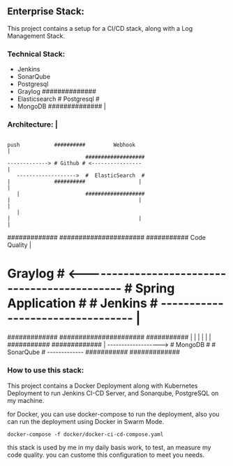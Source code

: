 ## Enterprise Stack:
This project contains a setup for a CI/CD stack, along with a Log Management Stack.

### Technical Stack:
* Jenkins
* SonarQube
* Postgresql
* Graylog                                                                                                                                                                    ##############
* Elasticsearch                                                                                                                                                              # Postgresql #
* MongoDB                                                                                                                                                                    ##############
                                                                                                                                                                                   |
### Architecture:                                                                                                                                                                  |
                                                                          push           ##########         Webhook                                                                |
                             ###################                          -------------> # Github # <----------------                                                              |
       ------------------->  #  ElasticSearch  #                          |              ##########                 |                                                              |
       |                     ###################                          |                                         |                                                              |
       |                                                                  |                                         |                                                              |
 #############                                                 ######################                            ###########              Code Quality                             |
 #  Graylog  #  <--------------------------------------------- # Spring Application #                            # Jenkins # ---------------------------------                     |
 #############                                                 ######################                            ###########                                 |                     |
       |                                                                                                                                                     |                     |
       |                    ###########                                                                                                                  #############             |
       -------------------> # MongoDB #                                                                                                                  # SonarQube # -------------
                            ###########                                                                                                                  #############

### How to use this stack:
This project contains a Docker Deployment along with Kubernetes Deployment to run Jenkins CI-CD Server,
and Sonarqube, PostgreSQL on my machine.

for Docker, you can use docker-compose to run the deployment, also you can run the deployment using Docker in Swarm Mode.
```
docker-compose -f docker/docker-ci-cd-compose.yaml
```

this stack is used by me in my daily basis work, to test, an measure my code quality. you can custome this configuration to meet you needs.
